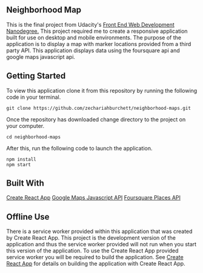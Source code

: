 ## Neighborhood Map
This is the final project from Udacity's [Front End Web Development Nanodegree.](https://www.udacity.com/course/front-end-web-developer-nanodegree--nd001) This project required me to create a responsive application built for use on desktop and mobile environments. The purpose of the application is to display a map with marker locations provided from a third party API. This application displays data using the foursquare api and google maps javascript api.

## Getting Started
To view this application clone it from this repository by running the following code in your terminal.
```
git clone https://github.com/zechariahburchett/neighborhood-maps.git
```
Once the repository has downloaded change directory to the project on your computer.
```
cd neighborhood-maps
```
After this, run the following code to launch the application.
```
npm install
npm start
```

## Built With
[Create React App](https://github.com/facebook/create-react-app)
[Google Maps Javascript API](https://developers.google.com/maps/documentation/javascript/tutorial)
[Foursquare Places API](https://developer.foursquare.com/docs/api)

## Offline Use
There is a service worker provided within this application that was created by Create React App. This project is the development version of the application and thus the service worker provided will not run when you start this version of the application. To use the Create React App provided service worker you will be required to build the application. See [Create React App](https://github.com/facebook/create-react-app) for details on building the application with Create React App.
